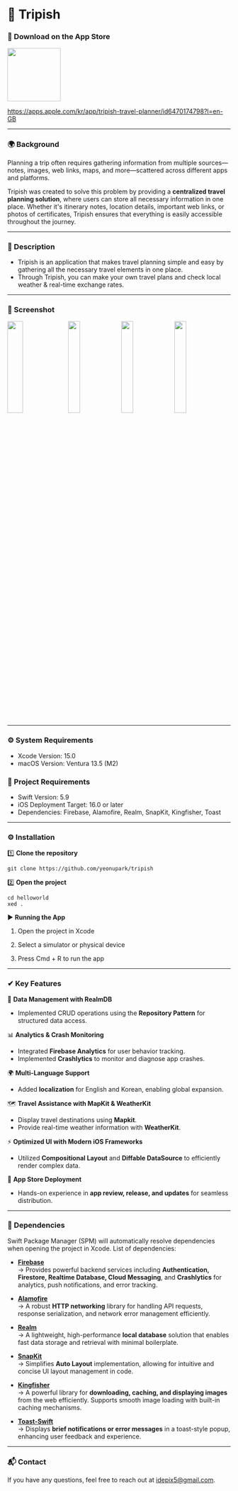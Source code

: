 # 🐠 Tripish

### 🤳 Download on the App Store
<a href="https://apps.apple.com/kr/app/tripish-travel-planner/id6470174798?l=en-GB">
    <img src="https://github.com/user-attachments/assets/bb6ccaa8-e578-4d85-8822-27a8d08427b8" width="120">
</a>

https://apps.apple.com/kr/app/tripish-travel-planner/id6470174798?l=en-GB  

--- 
### 🌍 Background
Planning a trip often requires gathering information from multiple sources—notes, images, web links, maps, and more—scattered across different apps and platforms.

Tripish was created to solve this problem by providing a **centralized travel planning solution**, where users can store all necessary information in one place. Whether it's itinerary notes, location details, important web links, or photos of certificates, Tripish ensures that everything is easily accessible throughout the journey.

---
### 📝 Description
- Tripish is an application that makes travel planning simple and easy by gathering all the necessary travel elements in one place. 
- Through Tripish, you can make your own travel plans and check local weather & real-time exchange rates.
---
### 📱 Screenshot
<img src = "https://github.com/yeonupark/HelloWorld/assets/130972950/0b202e44-4ebf-4ac6-8fda-72e2a2f73c99" width="26.5%" height="23%">
<img src = "https://github.com/yeonupark/HelloWorld/assets/130972950/f198cfed-90e6-44a1-b4c6-4da2f57279a6" width="23%" height="23%">
<img src = "https://github.com/yeonupark/HelloWorld/assets/130972950/57e3e4d8-c109-4147-9b85-79550832b90a" width="23%" height="23%">
<img src = "https://github.com/yeonupark/HelloWorld/assets/130972950/183a7d0b-f207-4274-af31-46260c679c42" width="23%" height="23%">

---
### ⚙️ System Requirements
- Xcode Version: 15.0
- macOS Version: Ventura 13.5 (M2)

### 🔧 Project Requirements
- Swift Version: 5.9
- iOS Deployment Target: 16.0 or later
- Dependencies: Firebase, Alamofire, Realm, SnapKit, Kingfisher, Toast
  
---
### ⚙️ Installation

1️⃣ **Clone the repository**
```
git clone https://github.com/yeonupark/tripish
```
2️⃣ **Open the project**
```
cd helloworld
xed .
``` 

▶️ **Running the App**

1. Open the project in Xcode

2. Select a simulator or physical device

3. Press Cmd + R to run the app

---
### ✔ Key Features

📂 **Data Management with RealmDB**    
- Implemented CRUD operations using the **Repository Pattern** for structured data access.   
    
📊 **Analytics & Crash Monitoring**      
- Integrated **Firebase Analytics** for user behavior tracking.     
- Implemented **Crashlytics** to monitor and diagnose app crashes.     
    
🌍 **Multi-Language Support**    
- Added **localization** for English and Korean, enabling global expansion.    
    
🗺️ **Travel Assistance with MapKit & WeatherKit**    
- Display travel destinations using **Mapkit**.    
- Provide real-time weather information with **WeatherKit**.    
    
⚡ **Optimized UI with Modern iOS Frameworks**    
- Utilized **Compositional Layout** and **Diffable DataSource** to efficiently render complex data.  
      
📱 **App Store Deployment**    
- Hands-on experience in **app review, release, and updates** for seamless distribution.    


---

### 🔗 Dependencies  
Swift Package Manager (SPM) will automatically resolve dependencies when opening the project in Xcode. List of dependencies:

- **[Firebase](https://github.com/firebase/firebase-ios-sdk)**  
  → Provides powerful backend services including **Authentication, Firestore, Realtime Database, Cloud Messaging**, and **Crashlytics** for analytics, push notifications, and error tracking.  

- **[Alamofire](https://github.com/Alamofire/Alamofire)**  
  → A robust **HTTP networking** library for handling API requests, response serialization, and network error management efficiently.  

- **[Realm](https://github.com/realm/realm-swift)**  
  → A lightweight, high-performance **local database** solution that enables fast data storage and retrieval with minimal boilerplate.  

- **[SnapKit](https://github.com/SnapKit/SnapKit)**  
  → Simplifies **Auto Layout** implementation, allowing for intuitive and concise UI layout management in code.  

- **[Kingfisher](https://github.com/onevcat/Kingfisher)**  
  → A powerful library for **downloading, caching, and displaying images** from the web efficiently. Supports smooth image loading with built-in caching mechanisms.  

- **[Toast-Swift](https://github.com/scalessec/Toast-Swift.git)**  
  → Displays **brief notifications or error messages** in a toast-style popup, enhancing user feedback and experience.  


---

### 📬 Contact

If you have any questions, feel free to reach out at [idepix5@gmail.com](mailto:idepix5@gmail.com).


